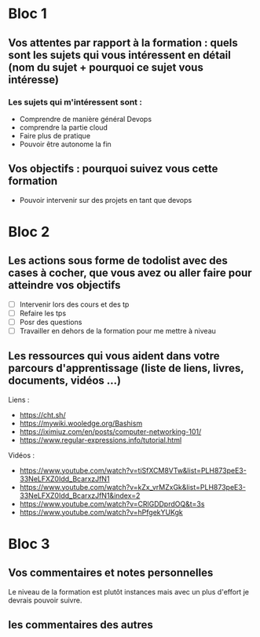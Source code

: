 # Bloc 1
## Vos attentes par rapport à la formation : quels sont les sujets qui vous intéressent en détail (nom du sujet + pourquoi ce sujet vous intéresse)

### Les sujets qui m'intéressent sont :

* Comprendre de manière général Devops 
* comprendre la partie cloud 
* Faire plus de pratique 
* Pouvoir être autonome la fin

## Vos objectifs : pourquoi suivez vous cette formation

* Pouvoir intervenir sur des projets en tant que devops

# Bloc 2
## Les actions sous forme de todolist avec des cases à cocher, que vous avez ou aller faire pour atteindre vos objectifs

- [ ] Intervenir lors des cours et des tp
- [ ] Refaire les tps 
- [ ] Posr des questions
- [ ] Travailler en dehors de la formation pour me mettre à niveau

## Les ressources qui vous aident dans votre parcours d'apprentissage (liste de liens, livres, documents, vidéos ...)

Liens : 
* https://cht.sh/
* https://mywiki.wooledge.org/Bashism
* https://iximiuz.com/en/posts/computer-networking-101/
* https://www.regular-expressions.info/tutorial.html

Vidéos :
* https://www.youtube.com/watch?v=tiSfXCM8VTw&list=PLH873peE3-33NeLFXZ0Idd_BcarxzJfN1
* https://www.youtube.com/watch?v=kZx_vrMZxGk&list=PLH873peE3-33NeLFXZ0Idd_BcarxzJfN1&index=2
* https://www.youtube.com/watch?v=CRlGDDprdOQ&t=3s
* https://www.youtube.com/watch?v=hPfgekYUKgk 

# Bloc 3
## Vos commentaires et notes personnelles

Le niveau de la formation est plutôt instances mais avec un plus d'effort je devrais pouvoir suivre.

## les commentaires des autres